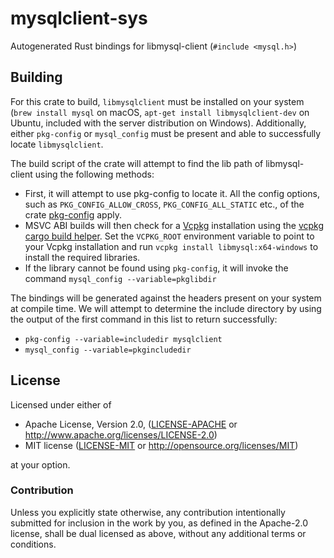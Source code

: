 mysqlclient-sys
======

Autogenerated Rust bindings for libmysql-client (`#include <mysql.h>`)

Building
--------

For this crate to build, `libmysqlclient` must be installed on your system
(`brew install mysql` on macOS, `apt-get install libmysqlclient-dev` on Ubuntu,
included with the server distribution on Windows). Additionally, either
`pkg-config` or `mysql_config` must be present and able to successfully locate
`libmysqlclient`.

The build script of the crate will attempt to find the lib path of
libmysql-client using the following methods:

- First, it will attempt to use pkg-config to locate it. All the config options,
  such as `PKG_CONFIG_ALLOW_CROSS`, `PKG_CONFIG_ALL_STATIC` etc., of the crate
  [pkg-config](http://alexcrichton.com/pkg-config-rs/pkg_config/index.html)
  apply.
- MSVC ABI builds will then check for a [Vcpkg](https://github.com/Microsoft/vcpkg)
  installation using the [vcpkg cargo build helper](https://github.com/mcgoo/vcpkg-rs).
  Set the `VCPKG_ROOT` environment variable to point to your Vcpkg installation and
  run `vcpkg install libmysql:x64-windows` to install the required libraries.
- If the library cannot be found using `pkg-config`, it will invoke the command
  `mysql_config --variable=pkglibdir`

The bindings will be generated against the headers present on your system at
compile time. We will attempt to determine the include directory by using the
output of the first command in this list to return successfully:

- `pkg-config --variable=includedir mysqlclient`
- `mysql_config --variable=pkgincludedir`

## License

Licensed under either of

 * Apache License, Version 2.0, ([LICENSE-APACHE](LICENSE-APACHE) or
   http://www.apache.org/licenses/LICENSE-2.0)
 * MIT license ([LICENSE-MIT](LICENSE-MIT) or
   http://opensource.org/licenses/MIT)

at your option.

### Contribution

Unless you explicitly state otherwise, any contribution intentionally submitted
for inclusion in the work by you, as defined in the Apache-2.0 license, shall be
dual licensed as above, without any additional terms or conditions.
